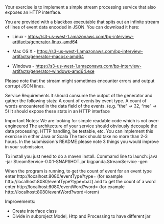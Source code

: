 Your exercise is to implement a simple stream processing service that also exposes an HTTP interface.

You are provided with a blackbox executable that spits out an infinite stream of lines of event data encoded in JSON. You can download it here:

* Linux - https://s3-us-west-1.amazonaws.com/bp-interview-artifacts/generator-linux-amd64

* Mac OS X - https://s3-us-west-1.amazonaws.com/bp-interview-artifacts/generator-macosx-amd64

* Windows - https://s3-us-west-1.amazonaws.com/bp-interview-artifacts/generator-windows-amd64.exe

Please note that the stream might sometimes encounter errors and output corrupt JSON lines.

Service Requirements
It should consume the output of the generator and gather the following stats:
A count of events by event type.
A count of words encountered in the data field of the events. (e.g. “the” → 32, “me” → 5)
It should expose these stats in an HTTP interface


Important Notes:
We are looking for simple readable code which is not over-engineered
The architecture of your service should obviously decouple the data processing, HTTP handling, be testable, etc.
You can implement this exercise in either Java or Scala
The task should take no more than 2-3 hours.
In the submission's README please note 3 things you would improve in your submission.


To install you just need to do a maven install.
Commamd line to launch: java -jar StreamService-0.0.1-SNAPSHOT.jar bigpanda.StreamService -gen <generatorPath>

When the program is running, to get the count of event for an event type enter http://localhost:8080/eventType?type=<eventType> (for example http://localhost:8080/eventType?type=baz) and to get the count of a word enter http://localhost:8080/eventWord?word=<word> (for example http://localhost:8080/eventWord?word=lorem)
  
  Improvements:
  - Create interface class 
  - Divide in subproject Model, Http and Processing to have different jar
  

